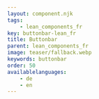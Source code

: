 ```yaml
---
layout: component.njk
tags: 
    - lean_components_fr
key: buttonbar-lean_fr
title: Buttonbar
parent: lean_components_fr
image: teaser/fallback.webp
keywords: buttonbar
order: 50
availablelanguages: 
    - de
    - en
---
```

